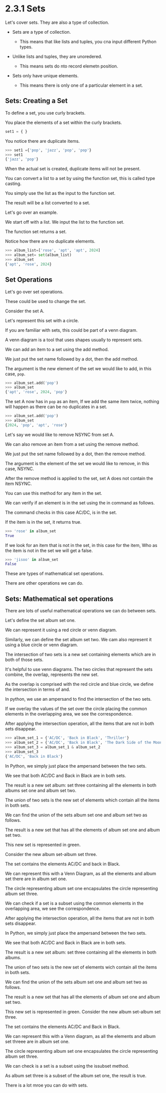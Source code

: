# 2.3.1 Sets

Let's cover sets.  They are also a type of collection.

 - Sets are a type of collection. 
 	- This means that like lists and tuples, you cna input different Python types.
- Unlike lists and tuples, they are unoredered. 
	- This means sets do nto record elemetn position. 
	
- Sets only have unique elements. 
	- This means there is only one of a particular element in a set.

## Sets: Creating a Set

To define a set, you use curly brackets.

You place the elements of a set within the curly brackets. 

```python
set1 = { }
```

You notice there are duplicate items. 

```python
>>> set1 ={'pop', 'jazz', 'pop', 'pop'}
>>> set1
{'jazz', 'pop'}
```

When the actual set is created, duplicate items will not be present.

You can convert a list to a set by using the function set, this is called type casting.

You simply use the list as the input to the function set.

The result will be a list converted to a set.

Let's go over an example.

We start off with a list. We input the list to the function set.

The function set returns a set.

Notice how there are no duplicate elements.

```python
>>> album_list=['rose', 'apt', 'apt', 2024]
>>> album_set= set(album_list)
>>> album_set
{'apt', 'rose', 2024}
```

## Set Operations

Let's go over set operations.

These could be used to change the set.

Consider the set A.

Let's represent this set with a circle.

If you are familiar with sets, this could be part of a venn diagram.

A venn diagram is a tool that uses shapes usually to represent sets.

We can add an item to a set using the add method.

We just put the set name followed by a dot, then the add method.

The argument is the new element of the set we would like to add, in this case, `pop`.

```python
>>> album_set.add('pop')
>>> album_set
{'apt', 'rose', 2024, 'pop'}
```
The set A now has in `pop` as an item, If we add the same item twice, nothing will happen as there can be no duplicates in a set. 

```python
>>> album_set.add('pop')
>>> album_set
{2024, 'pop', 'apt', 'rose'}
```

Let's say we would like to remove NSYNC from set A.

We can also remove an item from a set using the remove method.

We just put the set name followed by a dot, then the remove method. 

The argument is the element of the set we would like to remove, in this case, NSYNC.

After the remove method is applied to the set, set A does not contain the item NSYNC.

You can use this method for any item in the set.

We can verify if an element is in the set using the in command as follows.

The command checks in this case AC/DC, is in the set.

If the item is in the set, it returns true.

```python
>>> 'rose' in album_set
True
```

If we look for an item that is not in the set, in this case for the item, Who as the item is not in the set we will get a false.

```python
>>> 'jisoo' in album_set
False
```

These are types of mathematical set operations.

There are other operations we can do. 

## Sets: Mathematical set operations

There are lots of useful mathematical operations we can do between sets.

Let's define the set album set one.

We can represent it using a red circle or venn diagram.

Similarly, we can define the set album set two. We cam also represent it using a blue circle or venn diagram.

The intersection of two sets is a new set containing elements which are in both of those sets.

It's helpful to use venn diagrams. The two circles that represent the sets combine, the overlap, represents the new set.

As the overlap is comprised with the red circle and blue circle, we define the intersection in terms of and.

In python, we use an ampersand to find the intersection of the two sets.

If we overlay the values of the set over the circle placing the common elements in the overlapping area, we see the correspondence.

After applying the intersection operation, all the items that are not in both sets disappear. 

```python
>>> album_set_1 = {'AC/DC', 'Back in Black', 'Thriller'}
>>> album_set_2 = {'AC/DC', 'Back in Black', 'The Dark Side of the Moon'}
>>> album_set_3 = album_set_1 & album_set_2
>>> album_set_3
{'AC/DC', 'Back in Black'}
```

In Python, we simply just place the ampersand between the two sets. 

We see that both AC/DC and Back in Black are in both sets.

The result is a new set album: set three containing all the elements in both albums set one and album set two.

The union of two sets is the new set of elements which contain all the items in both sets.

We can find the union of the sets album set one and album set two as follows.

The result is a new set that has all the elements of album set one and album set two.

This new set is represented in green.

Consider the new album set-album set three.

The set contains the elements AC/DC and back in Black.

We can represent this with a Venn Diagram, as all the elements and album set there are in album set one. 

The circle representing album set one encapsulates the circle representing album set three.

We can check if a set is a subset using the common elements in the overlapping area, we see the correspondence.

After applying the intersection operation, all the items that are not in both sets disappear.

In Python, we simply just place the ampersand between the two sets.

We see that both AC/DC and Back in Black are in both sets. 

The result is a new set album: set three containing all the elements in both albums.

The union of two sets is the new set of elements wich contain all the items in both sets.

We can find the union of the sets album set one and album set two as follows.

The result is a new set that has all the elements of album set one and album set two.

This new set is represented in green. Consider the new album set-album set three. 

The set contains the elements AC/DC and Back in Black.

We can represent this with a Venn diagram, as all the elements and album set threee are in album set one.

The circle representing album set one encapsulates the circle representing album set three. 

We can check is a set is a subset using the issubset method.

As album set three is a subset of the album set one, the result is true.

There is a lot mroe you can do with sets.

